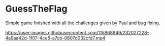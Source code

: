 # GuessTheFlag
Simple game finished with all the challenges given by Paul and bug fixing. 


<p align="center">


https://user-images.githubusercontent.com/115868949/232027228-4a9aa42d-1f07-4ce5-a7cb-0807d032cfd7.mp4


</p>

